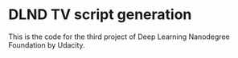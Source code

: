 # DLND TV script generation

This is the code for the third project of Deep Learning Nanodegree Foundation by Udacity.
